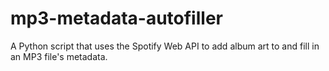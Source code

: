 # mp3-metadata-autofiller
A Python script that uses the Spotify Web API to add album art to and fill in an MP3 file's metadata.
